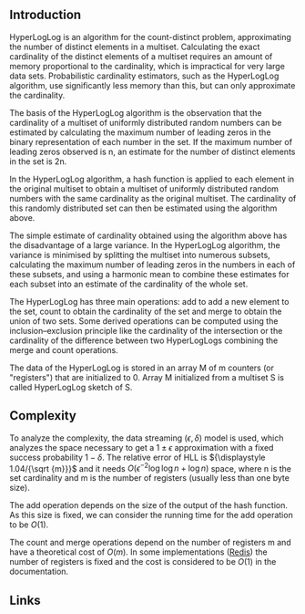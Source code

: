 ## Introduction

HyperLogLog is an algorithm for the count-distinct problem, approximating the number of distinct elements in a multiset.
Calculating the exact cardinality of the distinct elements of a multiset requires an amount of memory proportional to the cardinality, which is impractical for very large data sets.
Probabilistic cardinality estimators, such as the HyperLogLog algorithm, use significantly less memory than this, but can only approximate the cardinality.

The basis of the HyperLogLog algorithm is the observation that the cardinality of a multiset of uniformly distributed random numbers can be estimated by calculating the maximum number of leading zeros in the binary representation of each number in the set.
If the maximum number of leading zeros observed is n, an estimate for the number of distinct elements in the set is 2n.

In the HyperLogLog algorithm, a hash function is applied to each element in the original multiset to obtain a multiset of uniformly distributed random numbers with the same cardinality as the original multiset.
The cardinality of this randomly distributed set can then be estimated using the algorithm above.

The simple estimate of cardinality obtained using the algorithm above has the disadvantage of a large variance.
In the HyperLogLog algorithm, the variance is minimised by splitting the multiset into numerous subsets,
calculating the maximum number of leading zeros in the numbers in each of these subsets, and using a harmonic mean to combine these estimates for each subset into an estimate of the cardinality of the whole set.

The HyperLogLog has three main operations: add to add a new element to the set, count to obtain the cardinality of the set and merge to obtain the union of two sets.
Some derived operations can be computed using the inclusion–exclusion principle like the cardinality of the intersection or the cardinality of the difference between two HyperLogLogs combining the merge and count operations.

The data of the HyperLogLog is stored in an array M of m counters (or "registers") that are initialized to 0. Array M initialized from a multiset S is called HyperLogLog sketch of S.

## Complexity

To analyze the complexity, the data streaming ${\displaystyle (\epsilon ,\delta )}$ model is used, which analyzes the space necessary to get a ${\displaystyle 1\pm \epsilon }$ approximation with a fixed success probability ${\displaystyle 1-\delta }$. The relative error of HLL is ${\displaystyle 1.04/{\sqrt {m}}}$ and it needs ${\displaystyle O(\epsilon ^{-2}\log \log n+\log n)}$ space, where n is the set cardinality and m is the number of registers (usually less than one byte size).

The add operation depends on the size of the output of the hash function. As this size is fixed, we can consider the running time for the add operation to be ${\displaystyle O(1)}$.

The count and merge operations depend on the number of registers m and have a theoretical cost of ${\displaystyle O(m)}$.
In some implementations ([Redis](/docs/CS/DB/Redis/HyperLogLog.md)) the number of registers is fixed and the cost is considered to be ${\displaystyle O(1)}$ in the documentation.

## Links

